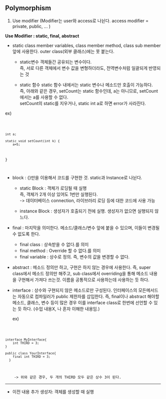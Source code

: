 ## Polymorphism 

1. Use modifier
    (Modifier는 user와 access로 나뉜다. access modifier = private, public, ... )

  **Use Modifier : static, final, abstract**
  
  * static
    class member variables, class member method, class sub member 앞에 사용한다.
    outer class(외부 클래스)에는 못 붙는다.
    
      - static변수
        객체들간 공유되는 변수이다. <br>
        즉, 서로 다른 객체에서 변수 값을 변형하더라도, 전역변수처럼 일괄되게 반영되는 것
    
      - static 함수
        static 함수 내에서는 static 변수나 메소드만 호출이 가능하다. <br>
        즉, 아래와 같은 경우, setCount는 static 함수인데, a는 아니므로, setCount에서는 a를 사용할 수 없다. <br>
        setCount의 static를 지우거나, static int a로 하면 error가 사라진다.
    
ex)

<code>

	int a;

	static void setCount(int k) {
		a=5;
  }
    
</code>

  * block : {}만을 이용해서 코드를 구현한 것. static과 Instance로 나뉜다.
      - static Block : 객체가 로딩될 때 실행 <br>
                       즉, 객체가 2개 이상 있어도 1번만 실행된다. <br>
                          -> 데이터베이스 connection, 라이브러리 로딩 등에 대한 코드에 사용 가능
                          
      - instance Block : 생성자가 호출되기 전에 실행. 생성자가 없으면 실행되지 않느다.

  * final : 마지막을 의미한다. 메소드/클래스/변수 앞에 붙을 수 있으며, 이들이 변경될 수 없도록 한다.
      - final class : 상속받을 수 없다.를 의미
      - final method : Override 할 수 없다.를 의미
      - final variable : 상수로 정의. 즉, 변수의 값을 변경할 수 없다.
      
  * abstract :  메소드 정의만 하고, 구현은 하지 않는 경우에 사용한다.
  		즉, super class에서 메소드 정의만 해주고, sub class에서 overriding을 통해 메소드 내용을 구현해서 가져다 쓰는것.
		이름을 공통적으로 사용하는데 사용하는 듯 하다.
		
  * interface : 상수와 구현되지 않은 메소드로만 구성된다.
  		인터페이스의 모든메서드는 자동으로 컴파일러가 public 제한자를 삽입한다.
		즉, final이나 abstract 해야할 메소드, 클래스, 변수 등이 많은 경우 이를 interface class로 한번에 선언할 수 있는 듯 하다.
		(수업 내용X, 나 혼자 이해한 내용임.)

	ex)
	
<code>
	
	interface MyInterface{
		int THIRD = 3;
	}
	
	public class YourInterface{
		final int THIRD = 3;
      }
      
</code>

		-> 위와 같은 경우, 두 개의 THIRD 모두 같은 상수 3이 된다.


------
+ 이전 내용 추가
생성자: 객체를 생성할 때 실행
